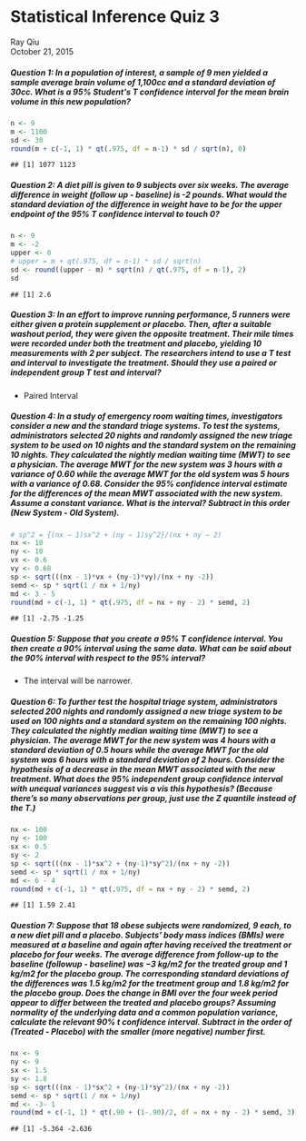 # Statistical Inference Quiz 3
Ray Qiu  
October 21, 2015  

##### Question 1: In a population of interest, a sample of 9 men yielded a sample average brain volume of 1,100cc and a standard deviation of 30cc. What is a 95% Student's T confidence interval for the mean brain volume in this new population?

```r
n <- 9
m <- 1100
sd <- 30
round(m + c(-1, 1) * qt(.975, df = n-1) * sd / sqrt(n), 0)
```

```
## [1] 1077 1123
```

##### Question 2: A diet pill is given to 9 subjects over six weeks. The average difference in weight (follow up - baseline) is -2 pounds. What would the standard deviation of the difference in weight have to be for the upper endpoint of the 95% T confidence interval to touch 0?

```r
n <- 9
m <- -2
upper <- 0
# upper = m + qt(.975, df = n-1) * sd / sqrt(n)
sd <- round((upper - m) * sqrt(n) / qt(.975, df = n-1), 2)
sd
```

```
## [1] 2.6
```

##### Question 3: In an effort to improve running performance, 5 runners were either given a protein supplement or placebo. Then, after a suitable washout period, they were given the opposite treatment. Their mile times were recorded under both the treatment and placebo, yielding 10 measurements with 2 per subject. The researchers intend to use a T test and interval to investigate the treatment. Should they use a paired or independent group T test and interval?

* Paired Interval

##### Question 4: In a study of emergency room waiting times, investigators consider a new and the standard triage systems. To test the systems, administrators selected 20 nights and randomly assigned the new triage system to be used on 10 nights and the standard system on the remaining 10 nights. They calculated the nightly median waiting time (MWT) to see a physician. The average MWT for the new system was 3 hours with a variance of 0.60 while the average MWT for the old system was 5 hours with a variance of 0.68. Consider the 95% confidence interval estimate for the differences of the mean MWT associated with the new system. Assume a constant variance. What is the interval? Subtract in this order (New System - Old System).

```r
# sp^2 = {(nx − 1)sx^2 + (ny − 1)sy^2}/(nx + ny − 2)
nx <- 10
ny <- 10
vx <- 0.6
vy <- 0.68
sp <- sqrt(((nx - 1)*vx + (ny-1)*vy)/(nx + ny -2))
semd <- sp * sqrt(1 / nx + 1/ny)
md <- 3 - 5
round(md + c(-1, 1) * qt(.975, df = nx + ny - 2) * semd, 2)
```

```
## [1] -2.75 -1.25
```

##### Question 5: Suppose that you create a 95% T confidence interval. You then create a 90% interval using the same data. What can be said about the 90% interval with respect to the 95% interval?

* The interval will be narrower.

##### Question 6: To further test the hospital triage system, administrators selected 200 nights and randomly assigned a new triage system to be used on 100 nights and a standard system on the remaining 100 nights. They calculated the nightly median waiting time (MWT) to see a physician. The average MWT for the new system was 4 hours with a standard deviation of 0.5 hours while the average MWT for the old system was 6 hours with a standard deviation of 2 hours. Consider the hypothesis of a decrease in the mean MWT associated with the new treatment. What does the 95% independent group confidence interval with unequal variances suggest vis a vis this hypothesis? (Because there’s so many observations per group, just use the Z quantile instead of the T.)

```r
nx <- 100
ny <- 100
sx <- 0.5
sy <- 2
sp <- sqrt(((nx - 1)*sx^2 + (ny-1)*sy^2)/(nx + ny -2))
semd <- sp * sqrt(1 / nx + 1/ny)
md <- 6 - 4
round(md + c(-1, 1) * qt(.975, df = nx + ny - 2) * semd, 2)
```

```
## [1] 1.59 2.41
```

##### Question 7: Suppose that 18 obese subjects were randomized, 9 each, to a new diet pill and a placebo. Subjects’ body mass indices (BMIs) were measured at a baseline and again after having received the treatment or placebo for four weeks. The average difference from follow-up to the baseline (followup - baseline) was −3 kg/m2 for the treated group and 1 kg/m2 for the placebo group. The corresponding standard deviations of the differences was 1.5 kg/m2 for the treatment group and 1.8 kg/m2 for the placebo group. Does the change in BMI over the four week period appear to differ between the treated and placebo groups? Assuming normality of the underlying data and a common population variance, calculate the relevant 90% t confidence interval. Subtract in the order of (Treated - Placebo) with the smaller (more negative) number first.

```r
nx <- 9
ny <- 9
sx <- 1.5
sy <- 1.8
sp <- sqrt(((nx - 1)*sx^2 + (ny-1)*sy^2)/(nx + ny -2))
semd <- sp * sqrt(1 / nx + 1/ny)
md <- -3- 1
round(md + c(-1, 1) * qt(.90 + (1-.90)/2, df = nx + ny - 2) * semd, 3)
```

```
## [1] -5.364 -2.636
```

